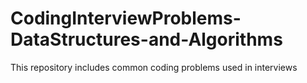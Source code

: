 # CodingInterviewProblems-DataStructures-and-Algorithms
This repository includes common coding problems used in interviews
